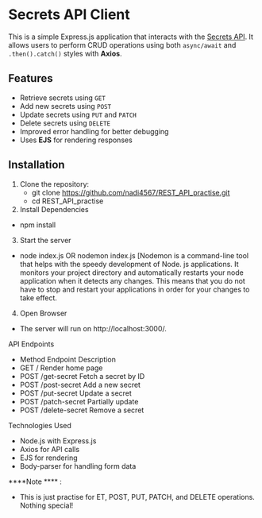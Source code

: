 # Secrets API Client

This is a simple Express.js application that interacts with the [Secrets API](https://secrets-api.appbrewery.com). It allows users to perform CRUD operations using both `async/await` and `.then().catch()` styles with **Axios**.

## Features

- Retrieve secrets using `GET`
- Add new secrets using `POST`
- Update secrets using `PUT` and `PATCH`
- Delete secrets using `DELETE`
- Improved error handling for better debugging
- Uses **EJS** for rendering responses

## Installation

1. Clone the repository:
   - git clone  https://github.com/nadi4567/REST_API_practise.git
   - cd REST_API_practise
2. Install Dependencies
- npm install
  
3. Start the server
- node index.js OR nodemon index.js [Nodemon is a command-line tool that helps with the speedy development of Node. js applications. It monitors your project directory and automatically restarts your node application when it detects any changes. This means that you do not have to stop and restart your applications in order for your changes to take effect.

4. Open Browser
- The server will run on http://localhost:3000/.

API Endpoints
- Method	 Endpoint    	     Description
- GET	     /	               Render home page
- POST	   /get-secret    	 Fetch a secret by ID
- POST	   /post-secret	     Add a new secret
- POST	   /put-secret	     Update a secret
- POST	   /patch-secret  	 Partially update
- POST	   /delete-secret	   Remove a secret

Technologies Used
- Node.js with Express.js
- Axios for API calls
- EJS for rendering
- Body-parser for handling form data

****Note **** :
- This is just practise for ET, POST, PUT, PATCH, and DELETE operations. Nothing special!
